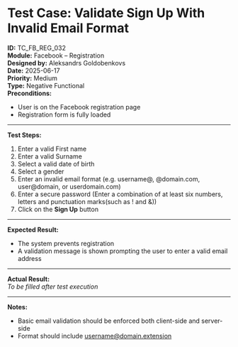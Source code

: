 # Test Case: Validate Sign Up With Invalid Email Format

**ID:** TC_FB_REG_032  
**Module:** Facebook – Registration  
**Designed by:** Aleksandrs Goldobenkovs  
**Date:** 2025-06-17  
**Priority:** Medium    
**Type:** Negative Functional  
**Preconditions:**  
- User is on the Facebook registration page  
- Registration form is fully loaded

---

**Test Steps:**

1. Enter a valid First name
2. Enter a valid Surname
3. Select a valid date of birth
4. Select a gender  
5. Enter an invalid email format (e.g. username@, @domain.com, user@domain, or userdomain.com)
6. Enter a secure password (Enter a combination of at least six numbers, letters and punctuation marks(such as ! and &))  
7. Click on the **Sign Up** button

---

**Expected Result:**  
- The system prevents registration
- A validation message is shown prompting the user to enter a valid email address

---

**Actual Result:**  
_To be filled after test execution_

---

**Notes:**    
- Basic email validation should be enforced both client-side and server-side
- Format should include username@domain.extension
